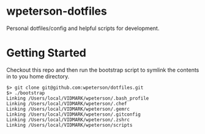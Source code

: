 wpeterson-dotfiles
===============
Personal dotfiles/config and helpful scripts for development.

Getting Started
===============
Checkout this repo and then run the bootstrap script to symlink the contents in to you home directory.

    $> git clone git@github.com:wpeterson/dotfiles.git
    $> ./bootstrap
    Linking /Users/local/VIDMARK/wpeterson/.bash_profile
    Linking /Users/local/VIDMARK/wpeterson/.chef
    Linking /Users/local/VIDMARK/wpeterson/.gemrc
    Linking /Users/local/VIDMARK/wpeterson/.gitconfig
    Linking /Users/local/VIDMARK/wpeterson/.zshrc
    Linking /Users/local/VIDMARK/wpeterson/scripts
